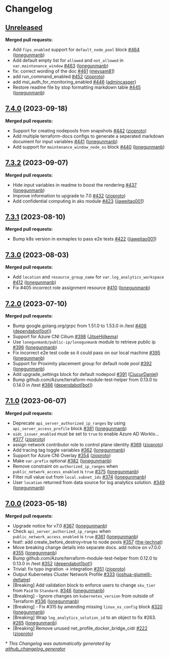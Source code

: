 # Changelog

## [Unreleased](https://github.com/Azure/terraform-azurerm-aks/tree/HEAD)

**Merged pull requests:**

- Add `fips_enabled` support for `default_node_pool` block [\#464](https://github.com/Azure/terraform-azurerm-aks/pull/464) ([lonegunmanb](https://github.com/lonegunmanb))
- Add default empty list for `allowed` and `not_allowed` in `var.maintenance_window` [\#463](https://github.com/Azure/terraform-azurerm-aks/pull/463) ([lonegunmanb](https://github.com/lonegunmanb))
- fix: correct wording of the doc [\#461](https://github.com/Azure/terraform-azurerm-aks/pull/461) ([meysam81](https://github.com/meysam81))
- add run\_command\_enabled [\#452](https://github.com/Azure/terraform-azurerm-aks/pull/452) ([zioproto](https://github.com/zioproto))
- add msi\_auth\_for\_monitoring\_enabled [\#446](https://github.com/Azure/terraform-azurerm-aks/pull/446) ([admincasper](https://github.com/admincasper))
- Restore readme file by stop formatting markdown table [\#445](https://github.com/Azure/terraform-azurerm-aks/pull/445) ([lonegunmanb](https://github.com/lonegunmanb))

## [7.4.0](https://github.com/Azure/terraform-azurerm-aks/tree/7.4.0) (2023-09-18)

**Merged pull requests:**

- Support for creating nodepools from snapshots [\#442](https://github.com/Azure/terraform-azurerm-aks/pull/442) ([zioproto](https://github.com/zioproto))
- Add multiple terraform-docs configs to generate a seperated markdown document for input variables [\#441](https://github.com/Azure/terraform-azurerm-aks/pull/441) ([lonegunmanb](https://github.com/lonegunmanb))
- Add support for `maintenance_window_node_os` block [\#440](https://github.com/Azure/terraform-azurerm-aks/pull/440) ([lonegunmanb](https://github.com/lonegunmanb))

## [7.3.2](https://github.com/Azure/terraform-azurerm-aks/tree/7.3.2) (2023-09-07)

**Merged pull requests:**

- Hide input variables in readme to boost the rendering [\#437](https://github.com/Azure/terraform-azurerm-aks/pull/437) ([lonegunmanb](https://github.com/lonegunmanb))
- Improve information to upgrade to 7.0 [\#432](https://github.com/Azure/terraform-azurerm-aks/pull/432) ([zioproto](https://github.com/zioproto))
- Add confidential computing in aks module [\#423](https://github.com/Azure/terraform-azurerm-aks/pull/423) ([jiaweitao001](https://github.com/jiaweitao001))

## [7.3.1](https://github.com/Azure/terraform-azurerm-aks/tree/7.3.1) (2023-08-10)

**Merged pull requests:**

- Bump k8s version in exmaples to pass e2e tests [\#422](https://github.com/Azure/terraform-azurerm-aks/pull/422) ([jiaweitao001](https://github.com/jiaweitao001))

## [7.3.0](https://github.com/Azure/terraform-azurerm-aks/tree/7.3.0) (2023-08-03)

**Merged pull requests:**

- Add `location` and `resource_group_name` for `var.log_analytics_workspace` [\#412](https://github.com/Azure/terraform-azurerm-aks/pull/412) ([lonegunmanb](https://github.com/lonegunmanb))
- Fix \#405 incorrect role assignment resource [\#410](https://github.com/Azure/terraform-azurerm-aks/pull/410) ([lonegunmanb](https://github.com/lonegunmanb))

## [7.2.0](https://github.com/Azure/terraform-azurerm-aks/tree/7.2.0) (2023-07-10)

**Merged pull requests:**

- Bump google.golang.org/grpc from 1.51.0 to 1.53.0 in /test [\#406](https://github.com/Azure/terraform-azurerm-aks/pull/406) ([dependabot[bot]](https://github.com/apps/dependabot))
- Support for Azure CNI Cilium [\#398](https://github.com/Azure/terraform-azurerm-aks/pull/398) ([JitseHijlkema](https://github.com/JitseHijlkema))
- Use `lonegunmanb/public-ip/lonegunmanb` module to retrieve public ip [\#396](https://github.com/Azure/terraform-azurerm-aks/pull/396) ([lonegunmanb](https://github.com/lonegunmanb))
- Fix incorrect e2e test code so it could pass on our local machine [\#395](https://github.com/Azure/terraform-azurerm-aks/pull/395) ([lonegunmanb](https://github.com/lonegunmanb))
- Support for Proximity placement group for default node pool [\#392](https://github.com/Azure/terraform-azurerm-aks/pull/392) ([lonegunmanb](https://github.com/lonegunmanb))
- Add upgrade\_settings block for default nodepool [\#391](https://github.com/Azure/terraform-azurerm-aks/pull/391) ([CiucurDaniel](https://github.com/CiucurDaniel))
- Bump github.com/Azure/terraform-module-test-helper from 0.13.0 to 0.14.0 in /test [\#386](https://github.com/Azure/terraform-azurerm-aks/pull/386) ([dependabot[bot]](https://github.com/apps/dependabot))

## [7.1.0](https://github.com/Azure/terraform-azurerm-aks/tree/7.1.0) (2023-06-07)

**Merged pull requests:**

- Deprecate `api_server_authorized_ip_ranges` by using `api_server_access_profile` block [\#381](https://github.com/Azure/terraform-azurerm-aks/pull/381) ([lonegunmanb](https://github.com/lonegunmanb))
- `oidc_issuer_enabled` must be set to `true` to enable Azure AD Worklo… [\#377](https://github.com/Azure/terraform-azurerm-aks/pull/377) ([zioproto](https://github.com/zioproto))
- assign network contributor role to control plane identity [\#369](https://github.com/Azure/terraform-azurerm-aks/pull/369) ([zioproto](https://github.com/zioproto))
- Add tracing tag toggle variables [\#362](https://github.com/Azure/terraform-azurerm-aks/pull/362) ([lonegunmanb](https://github.com/lonegunmanb))
- Support for Azure CNI Overlay [\#354](https://github.com/Azure/terraform-azurerm-aks/pull/354) ([zioproto](https://github.com/zioproto))
- Make `var.prefix` optional [\#382](https://github.com/Azure/terraform-azurerm-aks/pull/382) ([lonegunmanb](https://github.com/lonegunmanb))
- Remove constraint on `authorized_ip_ranges` when `public_network_access_enabled` is `true` [\#375](https://github.com/Azure/terraform-azurerm-aks/pull/375) ([lonegunmanb](https://github.com/lonegunmanb))
- Filter null value out from `local.subnet_ids` [\#374](https://github.com/Azure/terraform-azurerm-aks/pull/374) ([lonegunmanb](https://github.com/lonegunmanb))
- User `location` returned from data source for log analytics solution. [\#349](https://github.com/Azure/terraform-azurerm-aks/pull/349) ([lonegunmanb](https://github.com/lonegunmanb))

## [7.0.0](https://github.com/Azure/terraform-azurerm-aks/tree/7.0.0) (2023-05-18)

**Merged pull requests:**

- Upgrade notice for v7.0 [\#367](https://github.com/Azure/terraform-azurerm-aks/pull/367) ([lonegunmanb](https://github.com/lonegunmanb))
- Check `api_server_authorized_ip_ranges` when `public_network_access_enabled` is `true` [\#361](https://github.com/Azure/terraform-azurerm-aks/pull/361) ([lonegunmanb](https://github.com/lonegunmanb))
- feat!: add create\_before\_destroy=true to node pools [\#357](https://github.com/Azure/terraform-azurerm-aks/pull/357) ([the-technat](https://github.com/the-technat))
- Move breaking change details into separate docs. add notice on v7.0.0 [\#355](https://github.com/Azure/terraform-azurerm-aks/pull/355) ([lonegunmanb](https://github.com/lonegunmanb))
- Bump github.com/Azure/terraform-module-test-helper from 0.12.0 to 0.13.0 in /test [\#352](https://github.com/Azure/terraform-azurerm-aks/pull/352) ([dependabot[bot]](https://github.com/apps/dependabot))
- Trivial: fix typo ingration -\> integration [\#351](https://github.com/Azure/terraform-azurerm-aks/pull/351) ([zioproto](https://github.com/zioproto))
- Output Kubernetes Cluster Network Profile [\#333](https://github.com/Azure/terraform-azurerm-aks/pull/333) ([joshua-giumelli-deltatre](https://github.com/joshua-giumelli-deltatre))
- \[Breaking\] Add validation block to enforce users to change `sku_tier` from `Paid` to `Standard`. [\#346](https://github.com/Azure/terraform-azurerm-aks/pull/346) ([lonegunmanb](https://github.com/lonegunmanb))
- \[Breaking\] - Ignore changes on `kubernetes_version` from outside of Terraform [\#336](https://github.com/Azure/terraform-azurerm-aks/pull/336) ([lonegunmanb](https://github.com/lonegunmanb))
- \[Breaking\] - Fix \#315 by amending missing `linux_os_config` block [\#320](https://github.com/Azure/terraform-azurerm-aks/pull/320) ([lonegunmanb](https://github.com/lonegunmanb))
- \[Breaking\]  Wrap `log_analytics_solution_id` to an object to fix \#263. [\#265](https://github.com/Azure/terraform-azurerm-aks/pull/265) ([lonegunmanb](https://github.com/lonegunmanb))
- \[Breaking\] Remove unused net\_profile\_docker\_bridge\_cidr [\#222](https://github.com/Azure/terraform-azurerm-aks/pull/222) ([zioproto](https://github.com/zioproto))



\* *This Changelog was automatically generated by [github_changelog_generator](https://github.com/github-changelog-generator/github-changelog-generator)*
